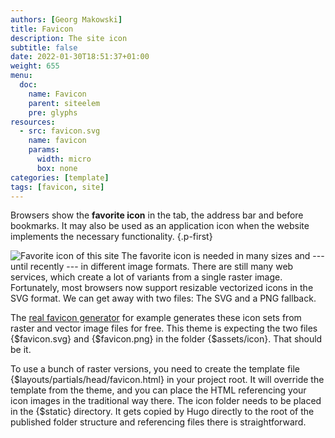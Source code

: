 ```yaml
---
authors: [Georg Makowski]
title: Favicon
description: The site icon
subtitle: false
date: 2022-01-30T18:51:37+01:00 
weight: 655
menu:
  doc:
    name: Favicon
    parent: siteelem
    pre: glyphs
resources:
  - src: favicon.svg
    name: favicon
    params:
      width: micro 
      box: none
categories: [template]
tags: [favicon, site]
---
```


Browsers show the **favorite icon** in the tab, the address bar and before bookmarks. It may also be used as an application icon when the website implements the necessary functionality.
{.p-first} <!--more-->

![Favorite icon of this site](favicon) The favorite icon is needed in many sizes and --- until recently --- in different image formats. There are still many web services, which create a lot of variants from a single raster image. Fortunately, most browsers now support resizable vectorized icons in the SVG format. We can get away with two files: The SVG and a PNG fallback.

The [real favicon generator](https://realfavicongenerator.net/) for example generates these icon sets from raster and vector image files for free. This theme is expecting the two files {$favicon.svg} and {$favicon.png} in the folder {$assets/icon}. That should be it.

To use a bunch of raster versions, you need to create the template file {$layouts/partials/head/favicon.html} in your project root. It will override the template from the theme, and you can place the HTML referencing your icon images in the traditional way there. The icon folder needs to be placed in the {$static} directory. It gets copied by Hugo directly to the root of the published folder structure and referencing files there is straightforward.
